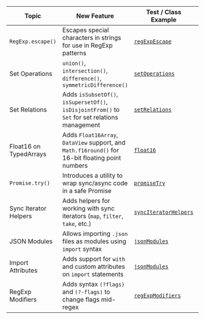 | Topic                  | New Feature                                                                                      | Test / Class Example                                     | TC39 Link                                                               |
|------------------------|--------------------------------------------------------------------------------------------------|----------------------------------------------------------|-------------------------------------------------------------------------|
| `RegExp.escape()`      | Escapes special characters in strings for use in RegExp patterns                                 | [`regExpEscape`](features/regExpEscape.js)               | [RegExp Escape](https://github.com/tc39/proposal-regexp-escape)         |
| Set Operations         | `union()`, `intersection()`, `difference()`, `symmetricDifference()`                             | [`setOperations`](features/setOperations.js)             | [New Set methods](https://github.com/tc39/proposal-set-methods)         |
| Set Relations          | Adds `isSubsetOf()`, `isSupersetOf()`, `isDisjointFrom()` to `Set` for set relations management  | [`setRelations`](features/setRelations.js)               | [New Set methods](https://github.com/tc39/proposal-set-methods)         |
| Float16 on TypedArrays | Adds `Float16Array`, `DataView` support, and `Math.f16round()` for 16-bit floating point numbers | [`float16`](features/float16.js)                         | [Float16Array](https://github.com/tc39/proposal-float16array)           |
| `Promise.try()`        | Introduces a utility to wrap sync/async code in a safe Promise                                   | [`promiseTry`](features/promiseTry.js)                   | [Promise.try](https://github.com/tc39/proposal-promise-try)             |
| Sync Iterator Helpers  | Adds helpers for working with sync iterators (`map`, `filter`, `take`, etc.)                     | [`syncIteratorHelpers`](features/syncIteratorHelpers.js) | [Iterator Helpers](https://github.com/tc39/proposal-iterator-helpers)   |
| JSON Modules           | Allows importing `.json` files as modules using `import` syntax                                  | [`jsonModules`](features/jsonModules.mjs)                | [JSON Modules](https://github.com/tc39/proposal-json-modules)           |
| Import Attributes      | Adds support for `with` and custom attributes on `import` statements                             | [`jsonModules`](features/jsonModules.mjs)                | [Import Attributes](https://github.com/tc39/proposal-import-attributes) |
| RegExp Modifiers       | Adds syntax `(?flags)` and `(?-flags)` to change flags mid-regex                                 | [`regExpModifiers`](features/regExpModifiers.js)         | [RegExp Modifiers](https://github.com/tc39/proposal-regexp-modifiers)   |